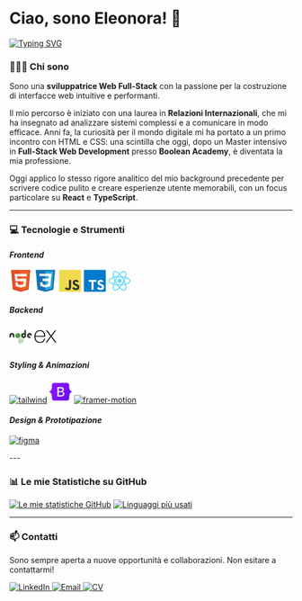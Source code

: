 # Ciao, sono Eleonora! 💫

[![Typing SVG](https://readme-typing-svg.demolab.com?font=JetBrains+Mono&size=22&pause=1000&color=00BFFF¢er=true&vCenter=true&width=500&lines=Full-Stack+Web+Developer;Con+specializzazione+in+Frontend;Dal+Diritto+Internazionale+al+coding)](https://git.io/typing-svg)

### 👩🏼‍💻 Chi sono

Sono una **sviluppatrice Web Full-Stack** con la passione per la costruzione di interfacce web intuitive e performanti.

Il mio percorso è iniziato con una laurea in **Relazioni Internazionali**, che mi ha insegnato ad analizzare sistemi complessi e a comunicare in modo efficace. Anni fa, la curiosità per il mondo digitale mi ha portato a un primo incontro con HTML e CSS: una scintilla che oggi, dopo un Master intensivo in **Full-Stack Web Development** presso **Boolean Academy**, è diventata la mia professione.

Oggi applico lo stesso rigore analitico del mio background precedente per scrivere codice pulito e creare esperienze utente memorabili, con un focus particolare su **React** e **TypeScript**.

---

### 💻 Tecnologie e Strumenti

#### *Frontend*
<p align="left">
  <a href="https://www.w3.org/html/" target="_blank" rel="noreferrer"><img src="https://raw.githubusercontent.com/devicons/devicon/master/icons/html5/html5-original.svg" alt="html5" width="40" height="40"/></a>
  <a href="https://www.w3schools.com/css/" target="_blank" rel="noreferrer"><img src="https://raw.githubusercontent.com/devicons/devicon/master/icons/css3/css3-original.svg" alt="css3" width="40" height="40"/></a>
  <a href="https://developer.mozilla.org/en-US/docs/Web/JavaScript" target="_blank" rel="noreferrer"><img src="https://raw.githubusercontent.com/devicons/devicon/master/icons/javascript/javascript-original.svg" alt="javascript" width="40" height="40"/></a>
  <a href="https://www.typescriptlang.org/" target="_blank" rel="noreferrer"><img src="https://raw.githubusercontent.com/devicons/devicon/master/icons/typescript/typescript-original.svg" alt="typescript" width="40" height="40"/></a>
  <a href="https://reactjs.org/" target="_blank" rel="noreferrer"><img src="https://raw.githubusercontent.com/devicons/devicon/master/icons/react/react-original.svg" alt="react" width="40" height="40"/></a>
</p>

#### *Backend*
<p align="left">
  <a href="https://nodejs.org" target="_blank" rel="noreferrer"><img src="https://raw.githubusercontent.com/devicons/devicon/master/icons/nodejs/nodejs-original-wordmark.svg" alt="nodejs" width="40" height="40"/></a>
  <a href="https://expressjs.com" target="_blank" rel="noreferrer"><img src="https://raw.githubusercontent.com/devicons/devicon/master/icons/express/express-original.svg" alt="express" width="40" height="40"/></a>
</p>

#### *Styling & Animazioni*
<p align="left">
  <a href="https://tailwindcss.com/" target="_blank" rel="noreferrer"><img src="https://www.vectorlogo.zone/logos/tailwindcss/tailwindcss-icon.svg" alt="tailwind" width="40" height="40"/></a>
  <a href="https://getbootstrap.com" target="_blank" rel="noreferrer"><img src="https://raw.githubusercontent.com/devicons/devicon/master/icons/bootstrap/bootstrap-original.svg" alt="bootstrap" width="40" height="40"/></a>
  <a href="https://www.framer.com/motion/" target="_blank" rel="noreferrer"><img src="https://cdn.worldvectorlogo.com/logos/framer-motion.svg" alt="framer-motion" width="40" height="40"/></a>
</p>

#### *Design & Prototipazione*
<p align="left">
  <a href="https://www.figma.com/" target="_blank" rel="noreferrer"><img src="https://www.vectorlogo.zone/logos/figma/figma-icon.svg" alt="figma" width="40" height="40"/></a>
</p>
---

### 📊 Le mie Statistiche su GitHub

[![Le mie statistiche GitHub](https://github-readme-stats.vercel.app/api?username=eleonoracappellesso&show_icons=true&theme=tokyonight&count_private=true)](https://github.com/anuraghazra/github-readme-stats)
[![Linguaggi più usati](https://github-readme-stats.vercel.app/api/top-langs/?username=eleonoracappellesso&layout=compact&theme=tokyonight)](https://github.com/anuraghazra/github-readme-stats)

---

### 📫 Contatti

Sono sempre aperta a nuove opportunità e collaborazioni. Non esitare a contattarmi!

<p align="left">
  <a href="https://www.linkedin.com/in/eleonora-cappellesso-6499271b4/" target="_blank">
    <img src="https://img.shields.io/badge/LinkedIn-0A66C2?style=for-the-badge&logo=linkedin&logoColor=white" alt="LinkedIn"/>
  </a>

  <a href="mailto:cappellessoeleonora@gmail.com" target="_blank">
    <img src="https://img.shields.io/badge/Email-D14836?style=for-the-badge&logo=gmail&logoColor=white" alt="Email"/>
  </a>
  
  <a href="https://github.com/eleonoracappellesso/eleonoracappellesso/raw/main/CV_EleonoraCappellesso.pdf" target="_blank">
    <img src="https://img.shields.io/badge/Scarica_il_mio_CV-993366?style=for-the-badge&logo=adobeacrobatreader&logoColor=white" alt="CV"/>
</p>

